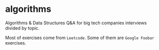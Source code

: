 # algorithms
Algorithms & Data Structures Q&A for big tech companies interviews divided by topic.

Most of exercises come from `Leetcode`. Some of them are `Google Foobar` exercises.
